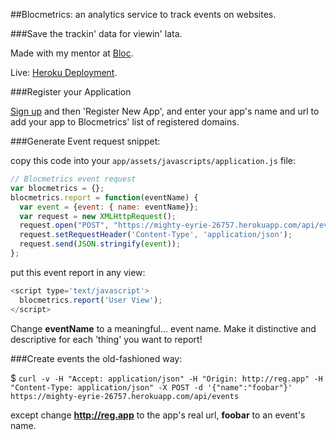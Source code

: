 ##Blocmetrics: an analytics service to track events on websites.

###Save the trackin' data for viewin' lata.

Made with my mentor at [Bloc](http://bloc.io).

Live: [Heroku Deployment](https://mighty-eyrie-26757.herokuapp.com/).

###Register your Application

[Sign up](https://mighty-eyrie-26757.herokuapp.com/) and then 'Register New App',
and enter your app's name and url to add your app to Blocmetrics' list of
registered domains.

###Generate Event request snippet:

copy this code into your `app/assets/javascripts/application.js` file:

```javascript
// Blocmetrics event request
var blocmetrics = {};
blocmetrics.report = function(eventName) {
  var event = {event: { name: eventName}};
  var request = new XMLHttpRequest();
  request.open("POST", "https://mighty-eyrie-26757.herokuapp.com/api/events", true);
  request.setRequestHeader('Content-Type', 'application/json');
  request.send(JSON.stringify(event));
};
```
put this event report in any view:

```javascript
<script type='text/javascript'>
  blocmetrics.report('User View');
</script>
```

Change **eventName** to a meaningful... event name.  Make it distinctive and
descriptive for each 'thing' you want to report!

###Create events the old-fashioned way:

$ `curl -v -H "Accept: application/json" -H "Origin: http://reg.app" -H "Content-Type: application/json" -X POST -d '{"name":"foobar"}'  https://mighty-eyrie-26757.herokuapp.com/api/events`

except change **http://reg.app** to the app's real url, **foobar** to an event's
name.
